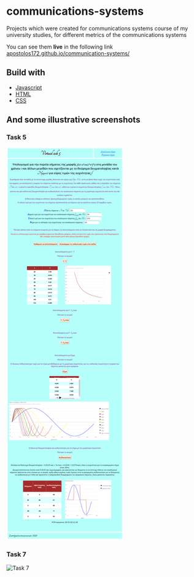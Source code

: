 # communications-systems
Projects which were created for communications systems course of my university studies, for different metrics of the communications systems

You can see them <b>live</b> in the following link [apostolos172.github.io/communication-systems/](https://apostolos172.github.io/communication-systems/)

## Build with
- [Javascript](https://developer.mozilla.org/en-US/docs/Web/JavaScript)
- [HTML](https://developer.mozilla.org/en-US/docs/Web/HTML)
- [CSS](https://developer.mozilla.org/en-US/docs/Web/CSS/Reference)

## And some illustrative screenshots
### Task 5
![Task 5](https://github.com/Apostolos172/communication-systems/blob/master/screenshots/Screenshot_Virtual_ask_5.png?raw=true)
### Task 7
![Task 7](https://github.com/Apostolos172/communication-systems/blob/master/screenshots/Screenshot_Virtual_ask_7.png?raw=true)   